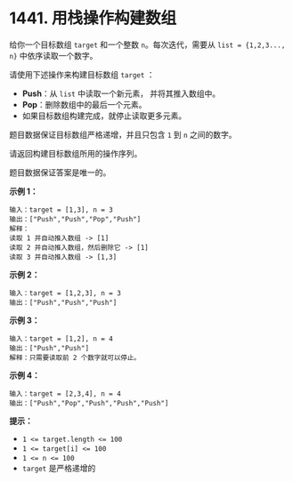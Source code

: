# 1441. 用栈操作构建数组

给你一个目标数组 `target` 和一个整数 `n`。每次迭代，需要从 `list = {1,2,3..., n}` 中依序读取一个数字。

请使用下述操作来构建目标数组 `target` ：

- **Push**：从 `list` 中读取一个新元素， 并将其推入数组中。
- **Pop**：删除数组中的最后一个元素。
- 如果目标数组构建完成，就停止读取更多元素。

题目数据保证目标数组严格递增，并且只包含 `1` 到 `n` 之间的数字。

请返回构建目标数组所用的操作序列。

题目数据保证答案是唯一的。

**示例 1：**

```()
输入：target = [1,3], n = 3
输出：["Push","Push","Pop","Push"]
解释： 
读取 1 并自动推入数组 -> [1]
读取 2 并自动推入数组，然后删除它 -> [1]
读取 3 并自动推入数组 -> [1,3]
```

**示例 2：**

```()
输入：target = [1,2,3], n = 3
输出：["Push","Push","Push"]
```

**示例 3：**

```()
输入：target = [1,2], n = 4
输出：["Push","Push"]
解释：只需要读取前 2 个数字就可以停止。
```

**示例 4：**

```()
输入：target = [2,3,4], n = 4
输出：["Push","Pop","Push","Push","Push"]
```

**提示：**

- `1 <= target.length <= 100`
- `1 <= target[i] <= 100`
- `1 <= n <= 100`
- `target` 是严格递增的
